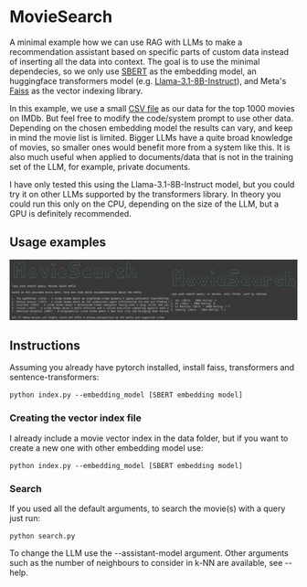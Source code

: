 # MovieSearch

A minimal example how we can use RAG with LLMs to make a recommendation assistant based on specific parts of custom data instead of inserting all the data into context. The goal is to use the minimal dependecies, so we only use [SBERT](https://www.sbert.net/) as the embedding model, an huggingface transformers model (e.g. [Llama-3.1-8B-Instruct](https://huggingface.co/meta-llama/Meta-Llama-3.1-8B-Instruct)), and Meta's [Faiss](https://github.com/facebookresearch/faiss) as the vector indexing library.

In this example, we use a small [CSV file](https://www.kaggle.com/datasets/inductiveanks/top-1000-imdb-movies-dataset) as our data for the top 1000 movies on IMDb. But feel free to modify the code/system prompt to use other data. Depending on the chosen embedding model the results can vary, and keep in mind the movie list is limited. Bigger LLMs have a quite broad knowledge of movies, so smaller ones would benefit more from a system like this. It is also much useful when applied to documents/data that is not in the training set of the LLM, for example, private documents.

I have only tested this using the Llama-3.1-8B-Instruct model, but you could try it on other LLMs supported by the transformers library. In theory you could run this only on the CPU, depending on the size of the LLM, but a GPU is definitely recommended.

## Usage examples

![Examples of using MovieSearch](examples.png)

## Instructions

Assuming you already have pytorch installed, install faiss, transformers and sentence-transformers:

```properties
python index.py --embedding_model [SBERT embedding model]
```

### Creating the vector index file

I already include a movie vector index in the data folder, but if you want to create a new one with other embedding model use:

```properties
python index.py --embedding_model [SBERT embedding model]
```

### Search

If you used all the default arguments, to search the movie(s) with a query just run:

```properties
python search.py
```

To change the LLM use the --assistant-model argument. Other arguments such as the number of neighbours to consider in k-NN are available, see --help.